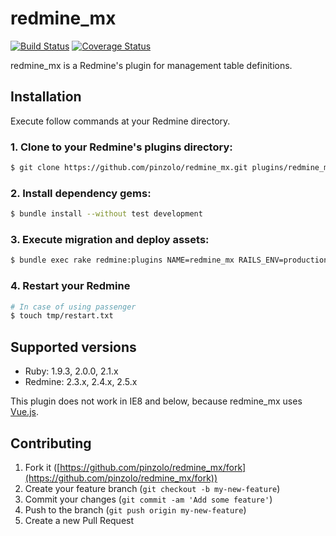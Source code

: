 # redmine_mx
[![Build Status](https://secure.travis-ci.org/pinzolo/redmine_mx.png)](http://travis-ci.org/pinzolo/redmine_mx)
[![Coverage Status](https://coveralls.io/repos/pinzolo/redmine_mx/badge.png?branch=master)](https://coveralls.io/r/pinzolo/redmine_mx?branch=master)

redmine_mx is a Redmine's plugin for management table definitions.

## Installation

Execute follow commands at your Redmine directory.

### 1. Clone to your Redmine's plugins directory:

```sh
$ git clone https://github.com/pinzolo/redmine_mx.git plugins/redmine_mx
```

### 2. Install dependency gems:

```sh
$ bundle install --without test development
```

### 3. Execute migration and deploy assets:

```sh
$ bundle exec rake redmine:plugins NAME=redmine_mx RAILS_ENV=production
```

### 4. Restart your Redmine

```sh
# In case of using passenger
$ touch tmp/restart.txt
```

## Supported versions

- Ruby: 1.9.3, 2.0.0, 2.1.x
- Redmine: 2.3.x, 2.4.x, 2.5.x

This plugin does not work in IE8 and below, because redmine_mx uses [Vue.js](http://vuejs.org/).

## Contributing

1. Fork it ([https://github.com/pinzolo/redmine_mx/fork](https://github.com/pinzolo/redmine_mx/fork))
2. Create your feature branch (`git checkout -b my-new-feature`)
3. Commit your changes (`git commit -am 'Add some feature'`)
4. Push to the branch (`git push origin my-new-feature`)
5. Create a new Pull Request
